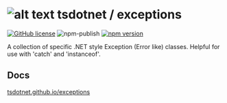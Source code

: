 # ![alt text](https://avatars1.githubusercontent.com/u/64487547?s=30 "tsdotnet") tsdotnet / exceptions

[![GitHub license](https://img.shields.io/badge/license-MIT-blue.svg?style=flat-square)](https://github.com/tsdotnet/exceptions/blob/master/LICENSE)
![npm-publish](https://github.com/tsdotnet/exceptions/workflows/npm-publish/badge.svg)
[![npm version](https://img.shields.io/npm/v/@tsdotnet/exceptions.svg?style=flat-square)](https://www.npmjs.com/package/@tsdotnet/exceptions)

A collection of specific .NET style Exception (Error like) classes.  Helpful for use with 'catch' and 'instanceof'.

## Docs

[tsdotnet.github.io/exceptions](https://tsdotnet.github.io/exceptions/)
